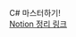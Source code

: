 C# 마스터하기!
<br>
<a href='https://wistful-scooter-8f3.notion.site/C-f201442c293f4a39932030e345e46154' target='_blank'>
  Notion 정리 링크
</a>
